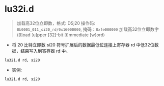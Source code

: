 # lu32i.d

> 加载高32位立即数，格式: DSj20
> 操作码: `0b0001_011_si20_rd/0x16000000`, 掩码：`0xfe000000`
> 加载高32位立即数字([l]oad [u]pper [32]-bit [i]mmediate [w]ord)

- 将 20 比特立即数 si20 符号扩展后的数据最低位连接上寄存器 rd 中低32位数据，结果写入到寄存器 rd 中。

`lu32i.d rd, si20`

- 实例:

`lu32i.d rd, si20`
